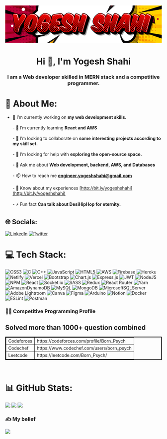 
<img src='https://github.com/BornPsych/BornPsych/blob/main/Banner.png' alt="banner"></img>
<h1 align="center">Hi 👋, I'm Yogesh Shahi</h1>
<h3 align="center">I am a Web developer skilled in MERN stack and a competitive programmer.</h3>

# 💫 About Me:
- 🔭 I’m currently working on **my web development skills.**<br><br>- 🌱 I’m currently learning **React and AWS**<br><br>- 👯 I’m looking to collaborate on **some interesting projects according to my skill set.**<br><br>- 🤝 I’m looking for help with **exploring the open-source space.**<br><br>- 💬 Ask me about **Web development, backend, AWS, and Databases**<br><br>- 📫 How to reach me **engineer.yogeshshahi@gmail.com**<br><br>- 📄 Know about my experiences [http://bit.ly/yogeshshahi](http://bit.ly/yogeshshahi)<br><br>- ⚡ Fun fact **Can talk about DesiHipHop for eternity.**


## 🌐 Socials:
[![LinkedIn](https://img.shields.io/badge/LinkedIn-%230077B5.svg?logo=linkedin&logoColor=white)](https://linkedin.com/in/yogesh-shahi) [![Twitter](https://img.shields.io/badge/Twitter-%231DA1F2.svg?logo=Twitter&logoColor=white)](https://twitter.com/born_psy) 

# 💻 Tech Stack:
![CSS3](https://img.shields.io/badge/css3-%231572B6.svg?style=for-the-badge&logo=css3&logoColor=white) ![C](https://img.shields.io/badge/c-%2300599C.svg?style=for-the-badge&logo=c&logoColor=white) ![C++](https://img.shields.io/badge/c++-%2300599C.svg?style=for-the-badge&logo=c%2B%2B&logoColor=white) ![JavaScript](https://img.shields.io/badge/javascript-%23323330.svg?style=for-the-badge&logo=javascript&logoColor=%23F7DF1E) ![HTML5](https://img.shields.io/badge/html5-%23E34F26.svg?style=for-the-badge&logo=html5&logoColor=white) ![AWS](https://img.shields.io/badge/AWS-%23FF9900.svg?style=for-the-badge&logo=amazon-aws&logoColor=white) ![Firebase](https://img.shields.io/badge/firebase-%23039BE5.svg?style=for-the-badge&logo=firebase) ![Heroku](https://img.shields.io/badge/heroku-%23430098.svg?style=for-the-badge&logo=heroku&logoColor=white) ![Netlify](https://img.shields.io/badge/netlify-%23000000.svg?style=for-the-badge&logo=netlify&logoColor=#00C7B7) ![Vercel](https://img.shields.io/badge/vercel-%23000000.svg?style=for-the-badge&logo=vercel&logoColor=white) ![Bootstrap](https://img.shields.io/badge/bootstrap-%23563D7C.svg?style=for-the-badge&logo=bootstrap&logoColor=white) ![Chart.js](https://img.shields.io/badge/chart.js-F5788D.svg?style=for-the-badge&logo=chart.js&logoColor=white) ![Express.js](https://img.shields.io/badge/express.js-%23404d59.svg?style=for-the-badge&logo=express&logoColor=%2361DAFB) ![JWT](https://img.shields.io/badge/JWT-black?style=for-the-badge&logo=JSON%20web%20tokens) ![NodeJS](https://img.shields.io/badge/node.js-6DA55F?style=for-the-badge&logo=node.js&logoColor=white) ![NPM](https://img.shields.io/badge/NPM-%23000000.svg?style=for-the-badge&logo=npm&logoColor=white) ![React](https://img.shields.io/badge/react-%2320232a.svg?style=for-the-badge&logo=react&logoColor=%2361DAFB) ![Socket.io](https://img.shields.io/badge/Socket.io-black?style=for-the-badge&logo=socket.io&badgeColor=010101) ![SASS](https://img.shields.io/badge/SASS-hotpink.svg?style=for-the-badge&logo=SASS&logoColor=white) ![Redux](https://img.shields.io/badge/redux-%23593d88.svg?style=for-the-badge&logo=redux&logoColor=white) ![React Router](https://img.shields.io/badge/React_Router-CA4245?style=for-the-badge&logo=react-router&logoColor=white) ![Yarn](https://img.shields.io/badge/yarn-%232C8EBB.svg?style=for-the-badge&logo=yarn&logoColor=white) ![AmazonDynamoDB](https://img.shields.io/badge/Amazon%20DynamoDB-4053D6?style=for-the-badge&logo=Amazon%20DynamoDB&logoColor=white) ![MySQL](https://img.shields.io/badge/mysql-%2300f.svg?style=for-the-badge&logo=mysql&logoColor=white) ![MongoDB](https://img.shields.io/badge/MongoDB-%234ea94b.svg?style=for-the-badge&logo=mongodb&logoColor=white) ![MicrosoftSQLServer](https://img.shields.io/badge/Microsoft%20SQL%20Sever-CC2927?style=for-the-badge&logo=microsoft%20sql%20server&logoColor=white) ![Adobe Lightroom](https://img.shields.io/badge/Adobe%20Lightroom-31A8FF.svg?style=for-the-badge&logo=Adobe%20Lightroom&logoColor=white) ![Canva](https://img.shields.io/badge/Canva-%2300C4CC.svg?style=for-the-badge&logo=Canva&logoColor=white) 	![Figma](https://img.shields.io/badge/figma-%23F24E1E.svg?style=for-the-badge&logo=figma&logoColor=white) ![Arduino](https://img.shields.io/badge/-Arduino-00979D?style=for-the-badge&logo=Arduino&logoColor=white) ![Notion](https://img.shields.io/badge/Notion-%23000000.svg?style=for-the-badge&logo=notion&logoColor=white) ![Docker](https://img.shields.io/badge/docker-%230db7ed.svg?style=for-the-badge&logo=docker&logoColor=white) ![ESLint](https://img.shields.io/badge/ESLint-4B3263?style=for-the-badge&logo=eslint&logoColor=white) ![Postman](https://img.shields.io/badge/Postman-FF6C37?style=for-the-badge&logo=postman&logoColor=white)

### 👨‍💻 Competitive Programming Profile
## Solved more than 1000+ question combined
<table border = "2" bordercolor = "black">
   <tr>
    <td>Codeforces</td>
    <td>https://codeforces.com/profile/Born_Psych</td>
  </tr>  
   <tr>
    <td>Codechef</td>
    <td>https://www.codechef.com/users/born_psych</td>
  </tr>
     <tr>
    <td>Leetcode</td>
    <td>https://leetcode.com/Born_Psych/</td>
  </tr>
</table>
<br />


# 📊 GitHub Stats:
![](https://github-readme-stats.vercel.app/api?username=BornPsych&theme=radical&hide_border=true&include_all_commits=true&count_private=true)
![](https://github-readme-streak-stats.herokuapp.com/?user=BornPsych&theme=radical&hide_border=true)
![](https://github-readme-stats.vercel.app/api/top-langs/?username=BornPsych&theme=radical&hide_border=true&include_all_commits=true&count_private=true&layout=compact)
### ✍️ My belief
![](https://quotes-github-readme.vercel.app/api?type=horizontal&theme=radical)

